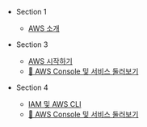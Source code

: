 
* Section 1
  * [AWS 소개](section1/notes.md)

* Section 3
  * [AWS 시작하기](section3/notes.md)
  * [🧪 AWS Console 및 서비스 둘러보기](section3/labs.md)

* Section 4
  * [IAM 및 AWS CLI](section4/notes.md)
  * [🧪 AWS Console 및 서비스 둘러보기](section4/labs.md)

